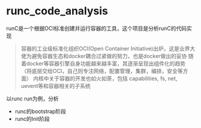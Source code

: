 # runc_code_analysis
runC是一个根据OCI标准创建并运行容器的工具，这个项目是分析runC的代码实现

> 容器的工业级标准化组织OCI(Open Container Initiative)出炉，这是业界大佬为避免容器生态和docker耦合过紧做的努力，也是docker做出的妥协
> 随着docker等容器引擎自身功能越来越丰富，其逐渐呈现出组件化的趋势（将底层交给OCI，自己则专注网络，配置管理，集群，编排，安全等方面）
> 内核中关于容器的开发也如火如荼，包括 capabilities, fs, net, uevent等和容器相关的子系统

以runc run为例，分析
- runc的bootstrap阶段
- runc的Init阶段
